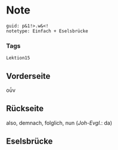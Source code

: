 # Note
```
guid: p&1!>.w&<!
notetype: Einfach + Eselsbrücke
```

### Tags
```
Lektion15
```

## Vorderseite
οὖν

## Rückseite
also, demnach, folglich, nun 
(<i>Joh-Evgl.</i>: da)

## Eselsbrücke

